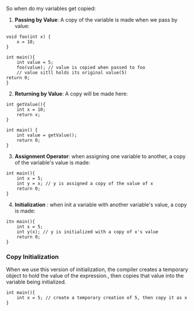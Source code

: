 So when do my variables get copied: 
1. **Passing by Value**: A copy of the variable is made when we pass by value: 
```
void foo(int x) { 
	x = 10;
}

int main(){ 
	int value = 5;
	foo(value); // value is copied when passed to foo 
	// value sitll holds its original value(5)
return 0;
}
```


2. **Returning by Value**: A copy will be made here: 
```
int getValue(){ 
	int x = 10;
	return x;
}

int main() { 
	int value = getValue();
	return 0;
}
```

3. **Assignment Operator**: when assigning one variable to another, a copy of the variable's value is made: 
```
int main(){ 
	int x = 5; 
	int y = x; // y is assigned a copy of the value of x
	return 0;
}
```

4. **Initialization** : when init a variable with another variable's value, a copy is made: 
```
itn main(){ 
	int x = 5;
	int y(x); // y is initialized with a copy of x's value
	return 0;
}
```

### Copy Initialization
When we use this version of initialization, the compiler creates a temporary object to hold the value of the expression., then copies that value into the variable being initialized. 
```
int main(){ 
	int x = 5; // create a temporary creation of 5, then copy it as x
}
```

